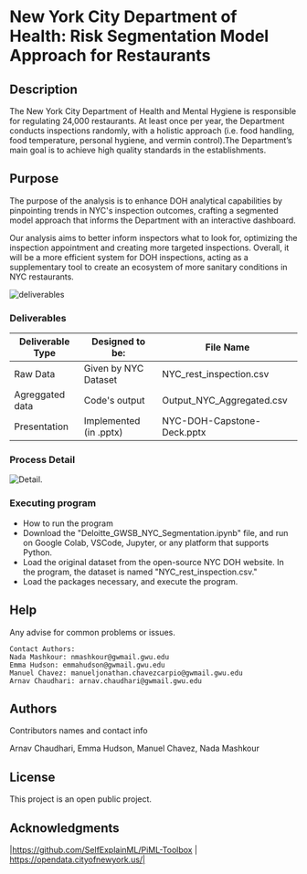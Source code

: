 # New York City Department of Health: Risk Segmentation Model Approach for Restaurants

## Description

The New York City Department of Health and Mental Hygiene is responsible for regulating 24,000 restaurants. At least once per year, the Department conducts inspections randomly, with a holistic approach (i.e. food handling, food temperature, personal hygiene, and vermin control).The Department’s main goal is to achieve high quality standards in the establishments.

## Purpose
The purpose of the analysis is to enhance DOH analytical capabilities by pinpointing trends in NYC's inspection outcomes, crafting a segmented model approach that informs the Department with an interactive dashboard.

Our analysis aims to better inform inspectors what to look for, optimizing the inspection appointment and creating more targeted inspections. Overall, it will be a more efficient system for DOH inspections, acting as a supplementary tool to create an ecosystem of more sanitary conditions in NYC restaurants.  


![deliverables](https://github.com/mchc7/Practicum---Group-10-/blob/main/deliverables_mapping.png)
### Deliverables

| Deliverable Type | Designed to be:|File Name
| --- | --- | --- |
| Raw Data | Given by NYC Dataset |NYC_rest_inspection.csv
| Agreggated data  |Code's output |Output_NYC_Aggregated.csv
| Presentation |Implemented (in .pptx) |NYC-DOH-Capstone-Deck.pptx

### Process Detail

![Detail](https://github.com/mchc7/Practicum---Group-10-/blob/main/notebook_process.png).


### Executing program

* How to run the program
* Download the "Deloitte_GWSB_NYC_Segmentation.ipynb" file, and run on Google Colab, VSCode, Jupyter, or any platform that supports Python.
* Load the original dataset from the open-source NYC DOH website. In the program, the dataset is named "NYC_rest_inspection.csv."
* Load the packages necessary, and execute the program.

## Help

Any advise for common problems or issues.
```
Contact Authors:
Nada Mashkour: nmashkour@gwmail.gwu.edu
Emma Hudson: emmahudson@gwmail.gwu.edu
Manuel Chavez: manueljonathan.chavezcarpio@gwmail.gwu.edu
Arnav Chaudhari: arnav.chaudhari@gwmail.gwu.edu

```

## Authors

Contributors names and contact info

Arnav Chaudhari, Emma Hudson, Manuel Chavez, Nada Mashkour


## License

This project is an open public project.

## Acknowledgments
|https://github.com/SelfExplainML/PiML-Toolbox |
https://opendata.cityofnewyork.us/|

